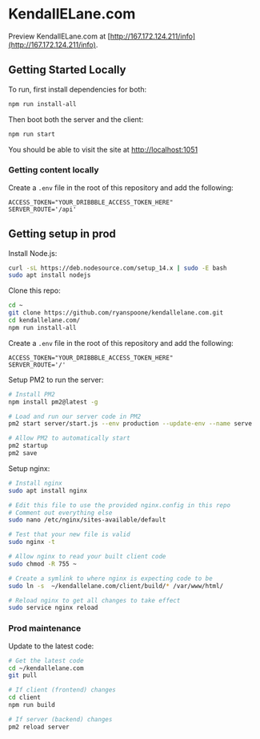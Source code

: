 # KendallELane.com

Preview KendallELane.com at [http://167.172.124.211/info](http://167.172.124.211/info).

## Getting Started Locally

To run, first install dependencies for both:

```bash
npm run install-all
```

Then boot both the server and the client:

```bash
npm run start
```

You should be able to visit the site at [http://localhost:1051](http://localhost:1051)

### Getting content locally

Create a `.env` file in the root of this repository and add the following:

```text
ACCESS_TOKEN="YOUR_DRIBBBLE_ACCESS_TOKEN_HERE"
SERVER_ROUTE='/api'
```

## Getting setup in prod

Install Node.js:

```bash
curl -sL https://deb.nodesource.com/setup_14.x | sudo -E bash
sudo apt install nodejs
```

Clone this repo:

```bash
cd ~
git clone https://github.com/ryanspoone/kendallelane.com.git
cd kendallelane.com/
npm run install-all
```

Create a `.env` file in the root of this repository and add the following:

```text
ACCESS_TOKEN="YOUR_DRIBBBLE_ACCESS_TOKEN_HERE"
SERVER_ROUTE='/'
```

Setup PM2 to run the server:

```bash
# Install PM2
npm install pm2@latest -g

# Load and run our server code in PM2
pm2 start server/start.js --env production --update-env --name serve

# Allow PM2 to automatically start
pm2 startup
pm2 save
```

Setup nginx:

```bash
# Install nginx
sudo apt install nginx

# Edit this file to use the provided nginx.config in this repo
# Comment out everything else
sudo nano /etc/nginx/sites-available/default

# Test that your new file is valid
sudo nginx -t

# Allow nginx to read your built client code
sudo chmod -R 755 ~

# Create a symlink to where nginx is expecting code to be
sudo ln -s  ~/kendallelane.com/client/build/* /var/www/html/

# Reload nginx to get all changes to take effect
sudo service nginx reload
```

### Prod maintenance

Update to the latest code:

```bash
# Get the latest code
cd ~/kendallelane.com
git pull

# If client (frontend) changes
cd client
npm run build

# If server (backend) changes
pm2 reload server
```
